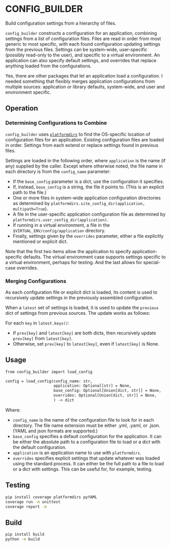 # CONFIG_BUILDER
Build configuration settings from a hierarchy of files.

`config_builder` constructs a configuration for an application, combining settings from a list of
configuration files. Files are read in order from most generic to most specific,
with each found configuration updating settings from the previous files. Settings can be system-wide,
user-specific (possibly read-only to the user),
and specific to a virtual environment.
An application can also specify default settings, and overrides that replace anything
loaded from the configurations.

Yes, there are other packages that let an application load a configuration.
I needed something that flexibly merges application configurations from multiple
sources: application or library defaults, system-wide, and user and environment specific.

## Operation
### Determining Configurations to Combine
`config_builder` uses [`platformdirs`](https://pypi.org/project/platformdirs/)
to find the OS-specific location of configuration files for an application.
Existing configuration files are loaded in order. Settings from each extend or
replace settings found in previous files.

Settings are loaded in the following order, where `application` is the name
(if any) supplied by the caller. Except where otherwise noted, the file
name in each directory is from the `config_name` parameter:

* If the `base_config` parameter is a dict, use the configuration it specifies.
* If, instead, `base_config` is a string, the file it points to. (This is an explicit path to the file.)
* One or more files in system-wide application configuration directories as determined by `platformdirs.site_config_dir(application, multipath=True`).
* A file in the user-specific application configuration file as determined by `platformdirs.user_config_dir(application)`.
* If running in a virtual environment, a file in the `$VIRTUAL_ENV/config/application` directory.
* Finally, settings given by the `overrides` parameter, either a file explicitly mentioned or explicit dict.

Note that the first two items allow the application to specify application-specific
defaults. The virtual environment case supports settings specific to a virtual
environment, perhaps for testing. And the last allows for special-case overrides.

### Merging Configurations
As each configuration file or explicit dict is loaded, its content is used to recursively update
settings in the previously assembled configuration.

When a `latest` set of settings is loaded, it is used to update the `previous`
dict of settings from previous sources. The update works as follows:

For each `key` in `latest.keys()`:
* If `prev[key]` and `latest[key]` are both dicts, then recursively update `prev[key]` from `latest[key]`.
* Otherwise, set `prev[key]` to `latest[key]`, even if `latest[key]` is None.

## Usage
```python3.7
from config_builder import load_config

config = load_config(config_name: str,
                     application: Optional[str] = None,
                     base_config: Optional[Union[dict, str]] = None,
                     overrides: Optional[Union[dict, str]] = None,
                     ) -> dict
```
Where:
* `config_name` is the name of the configuration file to
look for in each directory. The file name extension must be either .yml, .yaml, or .json.
(YAML and json formats are supported.)
* `base_config` specifies a default configuration for the application. 
It can be either the absolute path to a configuration file to load or a dict with the default configuration.
* `application` is an application name to use with `platformdirs`.
* `overrides` specifies explicit settings that update whatever was loaded
using the standard process. It can either be the full path to a file
to load or a dict with settings.
This can be useful for, for example, testing.

## Testing
```bash
pip install coverage platformdirs pyYAML
coverage run -m unittest
coverage report -m
```
## Build
```bash
pip install build
python -m build
```